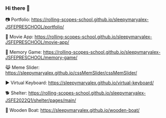 ### Hi there 👋

:camera: Portfolio: https://rolling-scopes-school.github.io/sleepymaryalex-JSFEPRESCHOOL/portfolio/  

:movie_camera: Movie App: https://rolling-scopes-school.github.io/sleepymaryalex-JSFEPRESCHOOL/movie-app/  

:book: Memory Game: https://rolling-scopes-school.github.io/sleepymaryalex-JSFEPRESCHOOL/memory-game/  

:joy_cat: Meme Slider: https://sleepymaryalex.github.io/cssMemSlider/cssMemSlider/  

:arrow_forward: Virtual Keyboard: https://sleepymaryalex.github.io/virtual-keyboard/  

:dog2: Shelter: https://rolling-scopes-school.github.io/sleepymaryalex-JSFE2022Q1/shelter/pages/main/  

:ocean: Wooden Boat: https://sleepymaryalex.github.io/wooden-boat/
